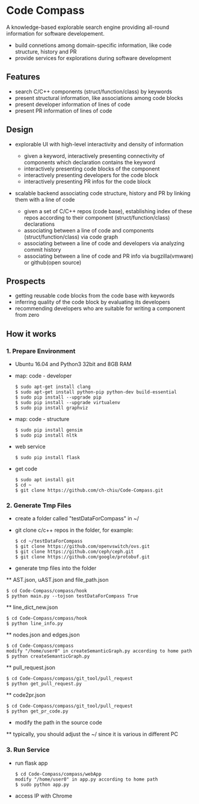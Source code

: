 # Code Compass

A knowledge-based explorable search engine providing all-round information for software developement.

- build connetions among domain-specific information, like code structure, history and PR
- provide services for explorations during software development

## Features
- search C/C++ components (struct/function/class) by keywords
- present structural information, like associations among code blocks   
- present developer information of lines of code
- present PR information of lines of code

## Design
- explorable UI with high-level interactivity and density of information
    - given a keyword, interactively presenting connectivity of components which declaration contains the keyword
    - interactively presenting code blocks of the component
    - interactively presenting developers for the code block
    - interactively presenting PR infos for the code block
    
- scalable backend associating code structure, history and PR by linking them with a line of code
    - given a set of C/C++ repos (code base), establishing index of these repos according to their component (struct/function/class) declarations
    - associating between a line of code and components (struct/function/class) via code graph
    - associating between a line of code and developers via analyzing commit history
    - associating between a line of code and PR info via bugzilla(vmware) or github(open source)
    
## Prospects
- getting reusable code blocks from the code base with keywords
- inferring quality of the code block by evaluating its developers
- recommending developers who are suitable for writing a component from zero

## How it works
### 1. Prepare Environment
* Ubuntu 16.04 and Python3 32bit and 8GB RAM

* map: code - developer

    ```
    $ sudo apt-get install clang
    $ sudo apt-get install python-pip python-dev build-essential
    $ sudo pip install --upgrade pip
    $ sudo pip install --upgrade virtualenv
    $ sudo pip install graphviz
    ```

* map: code - structure
    
    ```
    $ sudo pip install gensim
    $ sudo pip install nltk
    ```

* web service

    ```
    $ sudo pip install flask
    ```

* get code

    ```
    $ sudo apt install git
    $ cd ~
    $ git clone https://github.com/ch-chiu/Code-Compass.git
    ```

### 2. Generate Tmp Files
* create a folder called "testDataForCompass" in ~/

* git clone c/c++ repos in the folder, for example:
    
    ```
    $ cd ~/testDataForCompass
    $ git clone https://github.com/openvswitch/ovs.git
    $ git clone https://github.com/ceph/ceph.git
    $ git clone https://github.com/google/protobuf.git
    ```

* generate tmp files into the folder

** AST.json, uAST.json and file_path.json

    $ cd Code-Compass/compass/hook
    $ python main.py --tojson testDataForCompass True

** line_dict_new.json
    
    $ cd Code-Compass/compass/hook
    $ python line_info.py

** nodes.json and edges.json

    $ cd Code-Compass/compass
    modify "/home/user0" in createSemanticGraph.py according to home path 
    $ python createSemanticGraph.py

** pull_request.json
    
    $ cd Code-Compass/compass/git_tool/pull_request
    $ python get_pull_request.py

** code2pr.json

    $ cd Code-Compass/compass/git_tool/pull_request
    $ python get_pr_code.py

* modify the path in the source code

** typically, you should adjust the ~/ since it is various in different PC

### 3. Run Service
* run flask app

    ```
    $ cd Code-Compass/compass/webApp
    modify "/home/user0" in app.py according to home path 
    $ sudo python app.py
    ```

* access IP with Chrome
